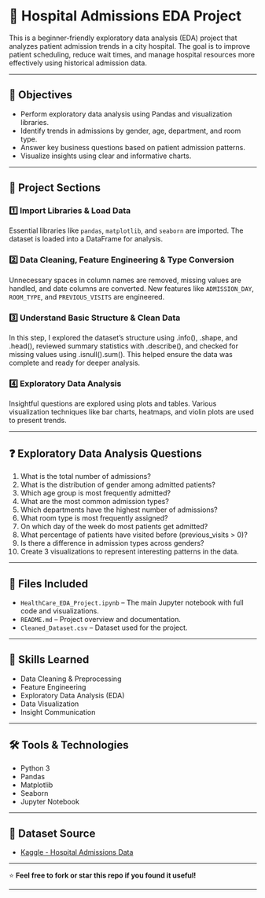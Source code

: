 # 🏥 Hospital Admissions EDA Project

This is a beginner-friendly exploratory data analysis (EDA) project that analyzes patient admission trends in a city hospital. The goal is to improve patient scheduling, reduce wait times, and manage hospital resources more effectively using historical admission data.

---

## 🎯 Objectives

* Perform exploratory data analysis using Pandas and visualization libraries.
* Identify trends in admissions by gender, age, department, and room type.
* Answer key business questions based on patient admission patterns.
* Visualize insights using clear and informative charts.

---

## 🧱 Project Sections

### 1️⃣ Import Libraries & Load Data

Essential libraries like `pandas`, `matplotlib`, and `seaborn` are imported. The dataset is loaded into a DataFrame for analysis.

### 2️⃣ Data Cleaning, Feature Engineering & Type Conversion

Unnecessary spaces in column names are removed, missing values are handled, and date columns are converted. New features like `ADMISSION_DAY`, `ROOM_TYPE`, and `PREVIOUS_VISITS` are engineered.

### 3️⃣ Understand Basic Structure & Clean Data

In this step, I explored the dataset’s structure using .info(), .shape, and .head(), reviewed summary statistics with .describe(), and checked for missing values using .isnull().sum(). This helped ensure the data was complete and ready for deeper analysis.

### 4️⃣ Exploratory Data Analysis

Insightful questions are explored using plots and tables. Various visualization techniques like bar charts, heatmaps, and violin plots are used to present trends.

---

## ❓ Exploratory Data Analysis Questions

1. What is the total number of admissions?
2. What is the distribution of gender among admitted patients?
3. Which age group is most frequently admitted?
4. What are the most common admission types?
5. Which departments have the highest number of admissions?
6. What room type is most frequently assigned?
7. On which day of the week do most patients get admitted?
8. What percentage of patients have visited before (previous\_visits > 0)?
9. Is there a difference in admission types across genders?
10. Create 3 visualizations to represent interesting patterns in the data.

---

## 📁 Files Included

* `HealthCare_EDA_Project.ipynb` – The main Jupyter notebook with full code and visualizations.
* `README.md` – Project overview and documentation.
* `Cleaned_Dataset.csv` – Dataset used for the project.

---

## 🧠 Skills Learned

* Data Cleaning & Preprocessing
* Feature Engineering
* Exploratory Data Analysis (EDA)
* Data Visualization
* Insight Communication

---

## 🛠️ Tools & Technologies

* Python 3
* Pandas
* Matplotlib
* Seaborn
* Jupyter Notebook

---

## 📌 Dataset Source

* [Kaggle - Hospital Admissions Data](https://www.kaggle.com/datasets/ashishsahani/hospital-admissions-data)

---

⭐ **Feel free to fork or star this repo if you found it useful!**

---
